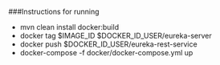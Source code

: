 ###Instructions for running

- mvn clean install docker:build
- docker tag $IMAGE_ID $DOCKER_ID_USER/eureka-server
- docker push $DOCKER_ID_USER/eureka-rest-service
- docker-compose -f docker/docker-compose.yml up